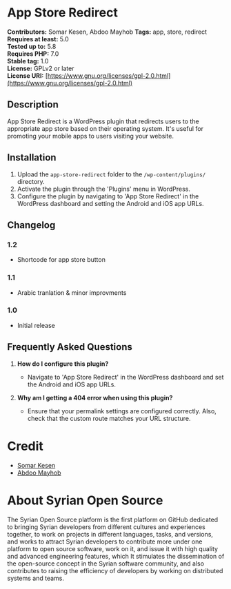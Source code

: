 # App Store Redirect

**Contributors:** Somar Kesen, Abdoo Mayhob
**Tags:** app, store, redirect  
**Requires at least:** 5.0  
**Tested up to:** 5.8  
**Requires PHP:** 7.0  
**Stable tag:** 1.0  
**License:** GPLv2 or later  
**License URI:** [https://www.gnu.org/licenses/gpl-2.0.html](https://www.gnu.org/licenses/gpl-2.0.html)

## Description

App Store Redirect is a WordPress plugin that redirects users to the appropriate app store based on their operating system. It's useful for promoting your mobile apps to users visiting your website.

## Installation

1. Upload the `app-store-redirect` folder to the `/wp-content/plugins/` directory.
2. Activate the plugin through the 'Plugins' menu in WordPress.
3. Configure the plugin by navigating to 'App Store Redirect' in the WordPress dashboard and setting the Android and iOS app URLs.

## Changelog

### 1.2

- Shortcode for app store button

### 1.1

- Arabic tranlation & minor improvments

### 1.0

- Initial release

## Frequently Asked Questions

1. **How do I configure this plugin?**

   - Navigate to 'App Store Redirect' in the WordPress dashboard and set the Android and iOS app URLs.

2. **Why am I getting a 404 error when using this plugin?**
   - Ensure that your permalink settings are configured correctly. Also, check that the custom route matches your URL structure.

# Credit

- [Somar Kesen](https://github.com/somarkn99)
- [Abdoo Mayhob](https://abdoo.me)

# About Syrian Open Source

The Syrian Open Source platform is the first platform on GitHub dedicated to bringing Syrian developers from different cultures and experiences together, to work on projects in different languages, tasks, and versions, and works to attract Syrian developers to contribute more under one platform to open source software, work on it, and issue it with high quality and advanced engineering features, which It stimulates the dissemination of the open-source concept in the Syrian software community, and also contributes to raising the efficiency of developers by working on distributed systems and teams.
